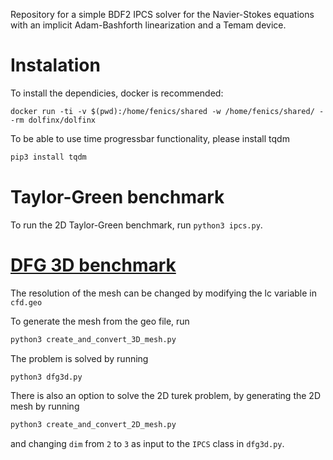 Repository for a simple BDF2 IPCS solver for the Navier-Stokes equations with an implicit Adam-Bashforth linearization and a Temam device.

# Instalation
To install the dependicies, docker is recommended:
```
docker run -ti -v $(pwd):/home/fenics/shared -w /home/fenics/shared/ --rm dolfinx/dolfinx
```

To be able to use time progressbar functionality, please install tqdm
```bash
pip3 install tqdm
```

# Taylor-Green benchmark
To run the 2D Taylor-Green benchmark, run `python3 ipcs.py`.

# [DFG 3D benchmark](http://www.featflow.de/en/benchmarks/cfdbenchmarking/flow/dfg_flow3d.html)
The resolution of the mesh can be changed by modifying  the lc variable in `cfd.geo`

To generate the mesh from the geo file, run
```bash
python3 create_and_convert_3D_mesh.py
```
The problem is solved by running
```bash
python3 dfg3d.py
```

There is also an option to solve the 2D turek problem, by generating the 2D mesh by running
```bash
python3 create_and_convert_2D_mesh.py
```
and changing `dim` from `2` to `3` as input to the `IPCS` class in `dfg3d.py`.